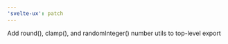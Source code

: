 ```yaml
---
'svelte-ux': patch
---
```


Add round(), clamp(), and randomInteger() number utils to top-level export
